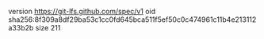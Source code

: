version https://git-lfs.github.com/spec/v1
oid sha256:8f309a8df29ba53c1cc0fd645bca511f5ef50c0c474961c11b4e213112a33b2b
size 211
